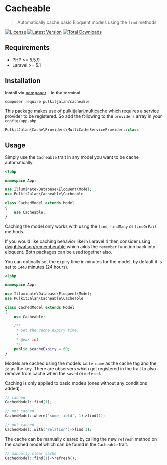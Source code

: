 Cacheable
=========

> Automatically cache basic Eloquent models using the `find` methods

[![License](http://img.shields.io/badge/license-MIT-brightgreen.svg?style=flat-square)](http://www.opensource.org/licenses/MIT)
[![Latest Version](http://img.shields.io/packagist/v/pulkitjalan/cacheable.svg?style=flat-square)](https://packagist.org/packages/pulkitjalan/cacheable)
[![Total Downloads](https://img.shields.io/packagist/dt/pulkitjalan/cacheable.svg?style=flat-square)](https://packagist.org/packages/pulkitjalan/cacheable)

## Requirements

- PHP >= 5.5.9
- Laravel >= 5.1

## Installation

Install via [composer](https://getcomposer.org/) - In the terminal
```
composer require pulkitjalan/cacheable
```

This package makes use of [pulkitjalan\multicache](https://github.com/pulkitjalan/multicache) which requires a service provider to be registered. So add the following to the `providers` array in your `config/app.php`

```php
PulkitJalan\Cache\Providers\MultiCacheServiceProvider::class
```

## Usage

Simply use the `Cacheable` trait in any model you want to be cache automatically.

```php
<?php

namespace App;

use Illuminate\Database\Eloquent\Model;
use PulkitJalan\Cacheable\Cacheable;

class CachedModel extends Model
{
    use Cacheable;
}
```

Caching the model only works with using the `find`, `findMany` or `findOrFail` methods.

If you would like caching behavior like in Laravel 4 then consider using [dwightwatson/rememberable](https://github.com/dwightwatson/rememberable) which adds the `remember` function back into eloquent. Both packages can be used together also.

You can optinally set the expiry time in minutes for the model, by default it is set to `1440` minutes (24 hours).

```php
<?php

namespace App;

use Illuminate\Database\Eloquent\Model;
use PulkitJalan\Cacheable\Cacheable;

class CachedModel extends Model
{
    use Cacheable;

    /**
     * Set the cache expiry time.
     *
     * @var int
     */
    public $cacheExpiry = 60;
}
```

Models are cached using the models `table name` as the cache tag and the `id` as the key. There are observers which get registered in the trait to also remove from cache when the `saved` or `deleted`.

Caching is only applied to basic models (ones without any conditions added).

```php
// cached
CachedModel::find(1);

// not cached
CachedModel::where('some_field', 1)->find(1);

// not cached
CachedModel::with('relation')->find(1);
```

The cache can be manually cleared by calling the new `refresh` method on the cached model which can be found in the `Cacheable` trait.

```php
// manually clear cache
CachedModel::find(1)->refresh();
```
